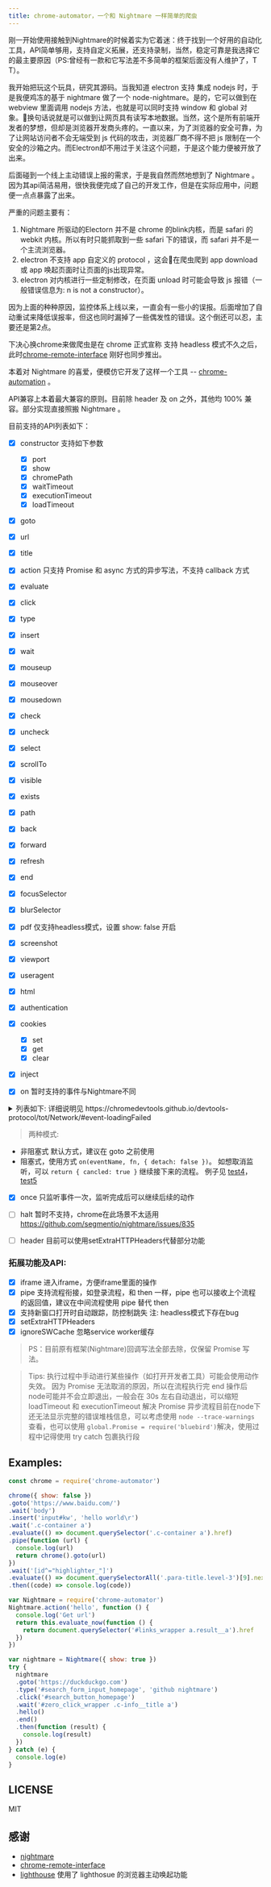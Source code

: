 ```yaml
---
title: chrome-automator，一个和 Nightmare 一样简单的爬虫
---
```


刚一开始使用接触到Nightmare的时候着实为它着迷：终于找到一个好用的自动化工具，API简单够用，支持自定义拓展，还支持录制，当然，稳定可靠是我选择它的最主要原因（PS:曾经有一款和它写法差不多简单的框架后面没有人维护了，T T）。

我开始把玩这个玩具，研究其源码。当我知道 electron 支持 集成 nodejs 时，于是我便鸡冻的基于 nightmare 做了一个 node-nightmare。是的，它可以做到在 webview 里面调用 nodejs 方法，也就是可以同时支持 window 和 global 对象。换句话说就是可以做到让网页具有读写本地数据。当然，这个是所有前端开发者的梦想，但却是浏览器开发商头疼的。一直以来，为了浏览器的安全可靠，为了让网站访问者不会无端受到 js 代码的攻击，浏览器厂商不得不把 js 限制在一个安全的沙箱之内。而Electron却不用过于关注这个问题，于是这个能力便被开放了出来。

后面碰到一个线上主动错误上报的需求，于是我自然而然地想到了 Nightmare 。因为其api简洁易用，很快我便完成了自己的开发工作，但是在实际应用中，问题便一点点暴露了出来。

严重的问题主要有：

1. Nightmare 所驱动的Electorn 并不是 chrome 的blink内核，而是 safari 的 webkit 内核。所以有时只能抓取到一些 safari 下的错误，而 safari 并不是一个主流浏览器。
2. electron 不支持 app 自定义的 protocol ，这会在爬虫爬到 app download 或 app 唤起页面时让页面的js出现异常。
3. electron 对内核进行一些定制修改，在页面 unload 时可能会导致 js 报错（一般错误信息为: n is not a constructor）。

因为上面的种种原因，监控体系上线以来，一直会有一些小的误报。后面增加了自动重试来降低误报率，但这也同时漏掉了一些偶发性的错误。这个倒还可以忍，主要还是第2点。

下决心换chrome来做爬虫是在 chrome 正式宣称 支持 headless 模式不久之后，此时[chrome-remote-interface](https://github.com/cyrus-and/chrome-remote-interface) 刚好也同步推出。

本着对 Nightmare 的喜爱，便模仿它开发了这样一个工具 -- [chrome-automation](https://github.com/lwdgit/chrome-automator) 。

API兼容上本着最大兼容的原则。目前除 header 及 on 之外，其他均 100% 兼容。部分实现直接照搬 Nightmare 。

目前支持的API列表如下：

 - [x] constructor 支持如下参数

    - [x] port
    - [x] show
    - [x] chromePath
    - [x] waitTimeout
    - [x] executionTimeout
    - [x] loadTimeout

 - [x] goto
 - [x] url
 - [x] title
 - [x] action 只支持 Promise 和 async 方式的异步写法，不支持 callback 方式
 - [x] evaluate
 - [x] click
 - [x] type
 - [x] insert
 - [x] wait
 - [x] mouseup
 - [x] mouseover
 - [x] mousedown
 - [x] check
 - [x] uncheck
 - [x] select
 - [x] scrollTo
 - [x] visible
 - [x] exists
 - [x] path
 - [x] back
 - [x] forward
 - [x] refresh
 - [x] end
 - [x] focusSelector
 - [x] blurSelector
 - [x] pdf 仅支持headless模式，设置 show: false 开启
 - [x] screenshot
 - [x] viewport
 - [x] useragent
 - [x] html
 - [x] authentication
 - [x] cookies

    - [x] set
    - [x] get
    - [x] clear
 
 - [x] inject
 - [x] on 暂时支持的事件与Nightmare不同

 <details>
 <summary>列表如下: 详细说明见 https://chromedevtools.github.io/devtools-protocol/tot/Network/#event-loadingFailed </summary>
 
  - [x] Page.javascriptDialogOpening  弹窗事件
  - [x] Console.messageAdded  旧console事件，不建议使用
  - [x] Runtime.consoleAPICalled  console事件
  
  - [x] Network.resourceChangedPriority
  - [x] Network.requestWillBeSent
  - [x] Network.requestServedFromCache
  - [x] Network.responseReceived
  - [x] Network.dataReceived
  - [x] Network.loadingFinished
  - [x] Network.loadingFailed
  - [x] Network.webSocketWillSendHandshakeRequest
  - [x] Network.webSocketHandshakeResponseReceived
  - [x] Network.webSocketCreated
  - [x] Network.webSocketClosed
  - [x] Network.webSocketFrameReceived
  - [x] Network.webSocketFrameError
  - [x] Network.webSocketFrameSent
  - [x] Network.eventSourceMessageReceived
  - [x] Network.requestIntercepted

  - [x] Page.domContentEventFired
  - [x] Page.loadEventFired
  - [x] Page.frameAttached
  - [x] Page.frameNavigated
  - [x] Page.frameDetached
  - [x] Page.frameStartedLoading
  - [x] Page.frameStoppedLoading
  - [x] Page.frameScheduledNavigation
  - [x] Page.frameClearedScheduledNavigation
  - [x] Page.frameResized
  - [x] Page.javascriptDialogClosed
  - [x] Page.screencastFrame
  - [x] Page.screencastVisibilityChanged
  - [x] Page.interstitialShown
  - [x] Page.interstitialHidden

 </details>

 > 两种模式: 
  * 非阻塞式 默认方式，建议在 goto 之前使用
  * 阻塞式，使用方式 `on(eventName, fn, { detach: false })`。 如想取消监听，可以 `return { cancled: true }` 继续接下来的流程。
  例子见 [test4](./tests/test4.js)，[test5](./tests/test4.js)

 
 - [x] once 只监听事件一次，监听完成后可以继续后续的动作

 - [ ] halt 暂时不支持，chrome在此场景不太适用 https://github.com/segmentio/nightmare/issues/835
 - [ ] header 目前可以使用setExtraHTTPHeaders代替部分功能
 

### 拓展功能及API:

 - [x] iframe 进入iframe，方便iframe里面的操作
 - [x] pipe 支持流程衔接，如登录流程，和 then 一样，pipe 也可以接收上个流程的返回值，建议在中间流程使用 pipe 替代 then
 - [x] 支持新窗口打开时自动跟踪，防控制跳失 注: headless模式下存在bug
 - [x] setExtraHTTPHeaders
 - [x] ignoreSWCache 忽略service worker缓存

> PS：目前原有框架(Nightmare)回调写法全部去除，仅保留 Promise 写法。

> Tips: 执行过程中手动进行某些操作（如打开开发者工具）可能会使用动作失效。
> 因为 Promise 无法取消的原因，所以在流程执行完 end 操作后node可能并不会立即退出，一般会在 30s 左右自动退出，可以缩短 loadTimeout 和 executionTimeout 解决
> Promise 异步流程目前在node下还无法显示完整的错误堆栈信息，可以考虑使用 `node --trace-warnings` 查看，也可以使用 `global.Promise = require('bluebird')`解决，使用过程中记得使用 try catch 包裹执行段

## Examples:

```javascript
const chrome = require('chrome-automator')

chrome({ show: false })
.goto('https://www.baidu.com/')
.wait('body')
.insert('input#kw', 'hello world\r')
.wait('.c-container a')
.evaluate(() => document.querySelector('.c-container a').href)
.pipe(function (url) {
  console.log(url)
  return chrome().goto(url)
})
.wait('[id^="highlighter_"]')
.evaluate(() => document.querySelectorAll('.para-title.level-3')[9].nextElementSibling.querySelector('.code').textContent)
.then((code) => console.log(code))
```

```javascript
var Nightmare = require('chrome-automator')
Nightmare.action('hello', function () {
  console.log('Get url')
  return this.evaluate_now(function () {
    return document.querySelector('#links_wrapper a.result__a').href
  })
})

var nightmare = Nightmare({ show: true })
try {
  nightmare
  .goto('https://duckduckgo.com')
  .type('#search_form_input_homepage', 'github nightmare')
  .click('#search_button_homepage')
  .wait('#zero_click_wrapper .c-info__title a')
  .hello()
  .end()
  .then(function (result) {
    console.log(result)
  })
} catch (e) {
  console.log(e)
}

```

## LICENSE

MIT

## 感谢
 
 * [nightmare](https://github.com/segmentio/nightmare)
 * [chrome-remote-interface](https://github.com/cyrus-and/chrome-remote-interface)
 * [lighthouse](https://github.com/GoogleChrome/lighthouse) 使用了 lighthosue 的浏览器主动唤起功能